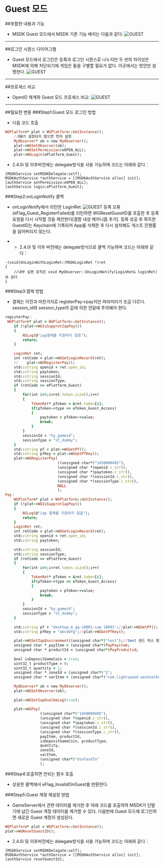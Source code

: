 ﻿Guest 모드
===

##포함한 내용과 기능 
 - MSDK Guest 모드에서 MSDK 기존 기능 배치는 다음과 같다:
![GUEST](./Guest1.png)
---

##로그인 시퀀스 다이어그램
 - Guest 모드에서 로그인은 등록과 로그인 시퀀스로 나누지만 두 씬의 차이성은 MSDK에 의해 차단되기에 게임은 둘을 구별할 필요가 없다. 이곳에서는 방안만 설명한다.
![GUEST](./Guest2.png)
---

##프로세스 비교
 - OpenID 체계와 Guest 모드 프로세스 비교:
![GUEST](./Guest3.png)
---

##필요한 변동
###Step1:Guest 모드 로그인 방법
 - 다음 코드 호출
```ruby
WGPlatform* plat = WGPlatform::GetInstance();
    //OB가 설정되지 않으면 먼저 설정
    MyObserver* ob = new MyObserver();
    plat->WGSetObserver(ob);
    plat->WGSetPermission(eOPEN_ALL);
    plat->WGLogin(ePlatform_Guest);
```

- 2.4.0i 및 이후버전에는 delegate방식을 사용 가능하며 코드는 아래와 같다：
```
[MSDKService setMSDKDelegate:self];
MSDKAuthService *authService = [[MSDKAuthService alloc] init];
[authService setPermission:eOPEN_ALL];
[authService login:ePlatform_Guest];
```

###Step2:onLoginNotify 콜백
 - onLoginNotify에서 리턴한 LoginRet:
 ![GUEST](./Guest4.png)
등록 오류(eFlag_Guest_RegisterFailed)를 리턴하면 WGResetGuestID를 호출한 후 등록 요청을 다시 시작할 것을 제안한다[결함 내성 메커니즘 추가]. 등록 성공 후 획득한 GuestID는 Keychain에 기록되어 App를 삭제한 후 다시 설치해도 게스트 진행률을 잃어버리지 않는다.

- - 2.4.0i 및 이후 버전에는 delegate방식으로 콜백 가능하며 코드는 아래와 같다：
```
-(void)OnLoginWithLoginRet:(MSDKLoginRet *)ret
{
    //내부 실현 로직은 void MyObserver::OnLoginNotify(LoginRet& loginRet)와 같다
}
```

###Step3:결제 방법
 - 결제는 이전과 마찬가지로 registerPay->pay지만 파라미터가 조금 다르다. session_id와 session_type의 값에 의한 전달에 주의해야 한다.
```ruby
registerPay：
 WGPlatform* plat = WGPlatform::GetInstance();
    if (!plat->WGIsSupprotIapPay())
    {
        NSLog(@"iap결제를 지원하지 않음");
        return;
    }
    
    LoginRet ret;
    int retCode = plat->WGGetLoginRecord(ret);
    //    plat->WGRegisterPay();
    std::string openid = ret.open_id;
    std::string paytoken;    
    std::string sessionId;
    std::string sessionType;    
    if (retCode == ePlatform_Guest)
    {
        for(int i=0;i<ret.token.size();i++)
        {
            TokenRet* pToken = &ret.token[i];
            if(pToken->type == eToken_Guest_Access)
            {
                paytoken = pToken->value;
                break;
            }
        }
        sessionId = "hy_gameid";
        sessionType = "st_dummy";
    }
    std::string pf = plat->WGGetPf();
    std::string pfKey = plat->WGGetPfKey();    
    plat->WGRegisterPay(
                        ((unsigned char*)"1450000495"),
                        (unsigned char *)openid.c_str(),
                        (unsigned char *)paytoken.c_str(),
                        (unsigned char *)sessionId.c_str(),
                        (unsigned char *)sessionType.c_str(),
                        NULL
                        );
Pay：
    WGPlatform* plat = WGPlatform::GetInstance();
    if (!plat->WGIsSupprotIapPay())
    {
        NSLog(@"iap 결제를 지원하지 않음");
        return;
    }
    LoginRet ret;
    int retCode = plat->WGGetLoginRecord(ret);
    std::string openid = ret.open_id;
    std::string paytoken;
    
    std::string sessionId;
    std::string sessionType;
    if (retCode == ePlatform_Guest)
    {
        for(int i=0;i<ret.token.size();i++)
        {
            TokenRet* pToken = &ret.token[i];
            if(pToken->type == eToken_Guest_Access)
            {
                paytoken = pToken->value;
                break;
            }
        }
        sessionId = "hy_gameid";
        sessionType = "st_dummy";
    }
    
    std::string pf = "desktop_m_qq-10001-iap-10001";//plat->WGGetPf();
    std::string pfKey = "abcdefg";//plat->WGGetPfKey();
    
    plat->WGSetIapEnvirenment((unsigned char*)"test");//test 샌드 박스 환경으로 설정 release 기존 네트워크 환경[보충 주석]
    unsigned char * payItem = (unsigned char*)PayPayitem;
    unsigned char * productId = (unsigned char*)PayProductid;
    
    bool isDepositGameCoin = true;
    uint32_t productType = 0;
    uint32_t quantity = 1;
    unsigned char * zoneId = (unsigned char*)"1";
    unsigned char * varItem = (unsigned char*)"com.lightspeed.weshoothd.600*1";
    
    MyObserver* ob = new MyObserver();
    plat->WGSetObserver(ob);
    
    plat->WGSetIapEnalbeLog(true);
    
    plat->WGPay(
                ((unsigned char*)"1450000495"),
                (unsigned char *)openid.c_str(),
                (unsigned char *)paytoken.c_str(),
                (unsigned char *)sessionId.c_str(),
                (unsigned char *)sessionType.c_str(),
                payItem, productId,
                isDepositGameCoin, productType,
                quantity,
                zoneId,
                varItem,
                (unsigned char*)"dsafasdfa"
                ); 
```

###Step4:호출하면 안되는 함수 호출
 - 	상응한 콜백에서 eFlag_InvalidOnGuest를 반환한다.

###Step5:Guest 계정 재설정 방법
 - 	GameServer에서 관련 데이터를 제거한 후 아래 코드를 호출하여 MSDK가 단말기에 남긴 Guest 계정 데이터를 제거할 수 있다. 다음번에 Guest 모드에 로그인하면 새로운 Guest 계정이 생성된다.
```ruby
WGPlatform* plat = WGPlatform::GetInstance();
plat->WGResetGuestID();
```

- 2.4.0i 및 이후버전에는 delegate방식을 사용 가능하며 코드는 아래와 같다：
```
[MSDKService setMSDKDelegate:self];
MSDKAuthService *authService = [[MSDKAuthService alloc] init];
[authService resetGuestId];
```